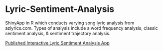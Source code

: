# Lyric-Sentiment-Analysis

ShinyApp in R which conducts varying song lyric analysis from azlyrics.com. Types of analysis include a word frequency analysis, classic sentiment analysis, &amp; sentiment trajectory analysis.


[Published Interactive Lyric Sentiment Analysis App](https://nathan-harounian.shinyapps.io/u2-lyrics-analysis-app/)
